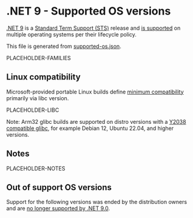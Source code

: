 # .NET 9 - Supported OS versions

[.NET 9](README.md) is a [Standard Term Support (STS)](../../release-policies.md) release and [is supported](../../support.md) on multiple operating systems per their lifecycle policy.

This file is generated from [supported-os.json](supported-os.json).

PLACEHOLDER-FAMILIES
## Linux compatibility

Microsoft-provided portable Linux builds define [minimum compatibility](/linux-support.md) primarily via libc version.

PLACEHOLDER-LIBC

Note: Arm32 glibc builds are supported on distro versions with a [Y2038 compatible glibc](https://github.com/dotnet/core/discussions/9285), for example Debian 12, Ubuntu 22.04, and higher versions.

## Notes

PLACEHOLDER-NOTES

## Out of support OS versions

Support for the following versions was ended by the distribution owners and are [no longer supported by .NET 9.0][OS-lifecycle-policy].

[OS-lifecycle-policy]: https://github.com/dotnet/core/blob/main/os-lifecycle-policy.md
